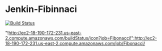 # Jenkin-Fibinnaci
[![Build Status](http://ec2-18-190-172-231.us-east-2.compute.amazonaws.com/buildStatus/icon?job=Fibonacci)](http://ec2-18-190-172-231.us-east-2.compute.amazonaws.com/job/Fibonacci/)

"!http://ec2-18-190-172-231.us-east-2.compute.amazonaws.com/buildStatus/icon?job=Fibonacci!":http://ec2-18-190-172-231.us-east-2.compute.amazonaws.com/job/Fibonacci/
